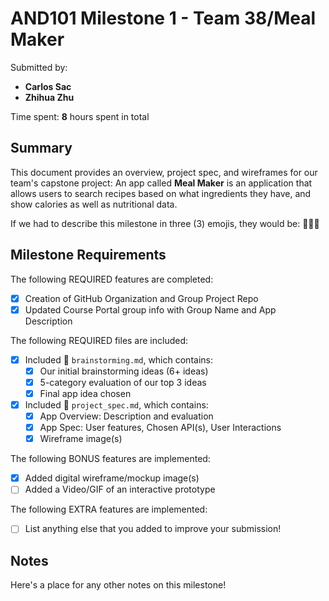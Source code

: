 <!-- (This is a comment) INSTRUCTIONS: Go through this page and fill out any **bolded** entries with their correct values.-->

# AND101 Milestone 1 - **Team 38/Meal Maker**

Submitted by:
- **Carlos Sac**
- **Zhihua Zhu**

Time spent: **8** hours spent in total

## Summary

This document provides an overview, project spec, and wireframes for our team's capstone project: An app called **Meal Maker** is an application that allows users to search recipes based on what ingredients they have, and show calories as well as nutritional data.

If we had to describe this milestone in three (3) emojis, they would be: **🍓🍣🎂**

## Milestone Requirements

<!-- Please be sure to change the [ ] to [x] for any features you completed.  If a feature is not checked [x], you might miss the points for that item! -->

The following REQUIRED features are completed:

- [x] Creation of GitHub Organization and Group Project Repo
- [x] Updated Course Portal group info with Group Name and App Description

The following REQUIRED files are included:

- [x] Included 📄 `brainstorming.md`, which contains:
  - [x] Our initial brainstorming ideas (6+ ideas)
  - [x] 5-category evaluation of our top 3 ideas
  - [x] Final app idea chosen
- [x] Included 📄 `project_spec.md`, which contains:
  - [x] App Overview: Description and evaluation
  - [x] App Spec: User features, Chosen API(s), User Interactions
  - [x] Wireframe image(s)

The following BONUS features are implemented:

- [x] Added digital wireframe/mockup image(s)
- [ ] Added a Video/GIF of an interactive prototype

The following EXTRA features are implemented:

- [ ] List anything else that you added to improve your submission!

## Notes

Here's a place for any other notes on this milestone!
